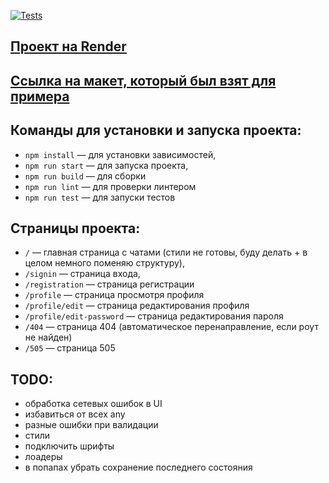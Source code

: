 [![Tests](https://github.com/lusorich/middle.messenger.praktikum.yandex/actions/workflows/tests.yml/badge.svg)](https://github.com/lusorich/middle.messenger.praktikum.yandex/actions/workflows/tests.yml)

## [Проект на Render](https://messenger-bazb.onrender.com)

## [Ссылка на макет, который был взят для примера](https://www.figma.com/file/jF5fFFzgGOxQeB4CmKWTiE/Chat_external_link?node-id=0%3A1&t=lZthIp7nwzxESX8U-0)

## Команды для установки и запуска проекта:

- `npm install` — для установки зависимостей,
- `npm run start` — для запуска проекта,
- `npm run build` — для сборки
- `npm run lint` — для проверки линтером
- `npm run test` — для запуски тестов

## Страницы проекта:

- `/` — главная страница с чатами (стили не готовы, буду делать + в целом
  немного поменяю структуру),
- `/signin` — страница входа,
- `/registration` — страница регистрации
- `/profile` — страница просмотря профиля
- `/profile/edit` — страница редактирования профиля
- `/profile/edit-password` — страница редактирования пароля
- `/404` — страница 404 (автоматическое перенаправление, если роут не найден)
- `/505` — страница 505

## TODO:

- обработка сетевых ошибок в UI
- избавиться от всех any
- разные ошибки при валидации
- стили
- подключить шрифты
- лоадеры
- в попапах убрать сохранение последнего состояния

